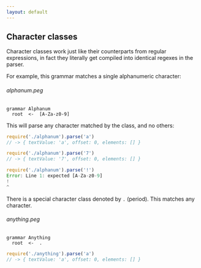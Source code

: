 ```yaml
---
layout: default
---
```


## Character classes

Character classes work just like their counterparts from regular expressions,
in fact they literally get compiled into identical regexes in the parser.

For example, this grammar matches a single alphanumeric character:

###### alphanum.peg

    grammar Alphanum
      root  <-  [A-Za-z0-9]

This will parse any character matched by the class, and no others:

```js
require('./alphanum').parse('a')
// -> { textValue: 'a', offset: 0, elements: [] }

require('./alphanum').parse('7')
// -> { textValue: '7', offset: 0, elements: [] }

require('./alphanum').parse('!')
Error: Line 1: expected [A-Za-z0-9]
!
^
```

There is a special character class denoted by `.` (period). This matches any
character.

###### anything.peg

    grammar Anything
      root  <-  .

```js
require('./anything').parse('a')
// -> { textValue: 'a', offset: 0, elements: [] }
```
